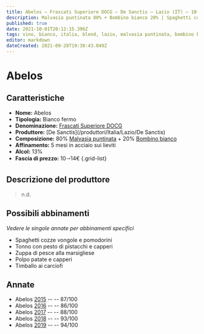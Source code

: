 ```yaml
---
title: Abelos – Frascati Superiore DOCG – De Sanctis – Lazio (IT) – 10🠒14€ – 3★-5★
description: Malvasia puntinata 80% + Bombino bianco 20% | Spaghetti cozze vongole e pomodorini – Tonno con pesto di pistacchi e capperi – Zuppa di pesce alla marsigliese – Polpo patate e capperi – Timballo ai carciofi
published: true
date: 2021-10-01T20:12:15.396Z
tags: vino, bianco, italia, blend, lazio, malvasia puntinata, bombino bianco, fermo, 5 stelle, spaghetti cozze vongole e pomodorini, tonno con pesto di pistacchi e capperi, zuppa di pesce alla marsigliese, polpo patate e capperi, timballo ai carciofi, 10🠒14€
editor: markdown
dateCreated: 2021-09-28T19:38:43.049Z
---
```


# Abelos

## Caratteristiche
- **Nome:** Abelos
- **Tipologia:** Bianco fermo
- **Denominazione:** [Frascati Superiore DOCG](/denominazioni/Italia/Lazio/DOCG/Frascati-Superiore)
- **Produttore:** [De Sanctis](/produttori/Italia/Lazio/De Sanctis) 
- **Composizione:** 80% [Malvasia puntinata](/vitigni/Italia/bacca-bianca/malvasia-puntinata) + 20% [Bombino bianco](/vitigni/Italia/bacca-bianca/bombino-bianco)
- **Affinamento:** 5 mesi in acciaio sui lieviti
- **Alcol:** 13%
- **Fascia di prezzo:** 10🠒14€
{.grid-list}

## Descrizione del produttore

> n.d.

## Possibili abbinamenti
*Vedere le singole annate per abbinamenti specifici*

- Spaghetti cozze vongole e pomodorini
- Tonno con pesto di pistacchi e capperi
- Zuppa di pesce alla marsigliese
- Polpo patate e capperi
- Timballo ai carciofi

## Annate
- Abelos [2015](/vini/Italia/Lazio/De-Sanctis/Abelos/2015) -- <span class="star-3"></span> -- 87/100
- Abelos [2016](/vini/Italia/Lazio/De-Sanctis/Abelos/2016) -- <span class="star-3"></span> -- 86/100
- Abelos [2017](/vini/Italia/Lazio/De-Sanctis/Abelos/2017) -- <span class="star-3"></span> -- 88/100
- Abelos [2018](/vini/Italia/Lazio/De-Sanctis/Abelos/2018) -- <span class="star-5"></span> -- 93/100
- Abelos [2019](/vini/Italia/Lazio/De-Sanctis/Abelos/2019) -- <span class="star-5"></span> -- 94/100


